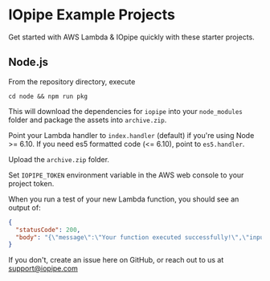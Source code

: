# IOpipe Example Projects

Get started with AWS Lambda & IOpipe quickly with these starter projects.

## Node.js

From the repository directory, execute

`cd node && npm run pkg`

This will download the dependencies for `iopipe` into your `node_modules` folder and package the assets into `archive.zip`.

Point your Lambda handler to `index.handler` (default) if you're using Node >= 6.10. If you need es5 formatted code (<= 6.10), point to `es5.handler`.

Upload the `archive.zip` folder.

Set `IOPIPE_TOKEN` environment variable in the AWS web console to your project token.

When you run a test of your new Lambda function, you should see an output of:

```json
{
  "statusCode": 200,
  "body": "{\"message\":\"Your function executed successfully!\",\"input\":{\"key3\":\"value3\",\"key2\":\"value2\",\"key1\":\"value1\"}}"
}
```

If you don't, create an issue here on GitHub, or reach out to us at support@iopipe.com
